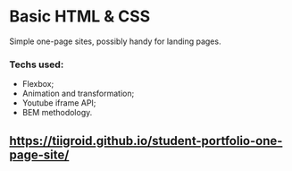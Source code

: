 # Basic HTML & CSS

Simple one-page sites, possibly handy for landing pages.

### Techs used:
* Flexbox;
* Animation and transformation;
* Youtube iframe API;
* BEM methodology.

## https://tiigroid.github.io/student-portfolio-one-page-site/
